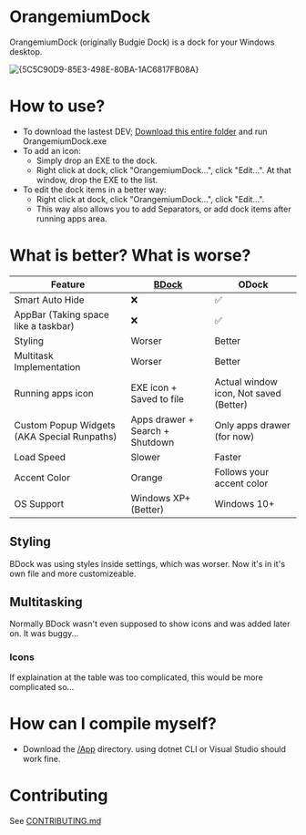 # OrangemiumDock
OrangemiumDock (originally Budgie Dock) is a dock for your Windows desktop.

![{5C5C90D9-85E3-498E-80BA-1AC6817FB08A}](https://github.com/user-attachments/assets/ade02140-25e4-4834-9227-a039325776b9)

# How to use?
* To download the lastest DEV; [Download this entire folder](https://github.com/HAKANKOKCU/OrangemiumDock/tree/main/App/bin/Debug/net8.0-windows) and run OrangemiumDock.exe
* To add an icon:
  * Simply drop an EXE to the dock.
  * Right click at dock, click "OrangemiumDock...", click "Edit...". At that window, drop the EXE to the list.
* To edit the dock items in a better way:
  * Right click at dock, click "OrangemiumDock...", click "Edit...".
  * This way also allows you to add Separators, or add dock items after running apps area.
# What is better? What is worse?
| Feature | [BDock](https://github.com/HAKANKOKCU/Budgie-Dock) | ODock |
| - | - | - |
| Smart Auto Hide | :x: | ✅ |
| AppBar (Taking space like a taskbar) | :x: | ✅ |
| Styling | Worser | Better |
| Multitask Implementation | Worser | Better |
| Running apps icon | EXE icon + Saved to file | Actual window icon, Not saved (Better) |
| Custom Popup Widgets (AKA Special Runpaths) | Apps drawer + Search + Shutdown | Only apps drawer (for now) |
| Load Speed | Slower | Faster |
| Accent Color | Orange | Follows your accent color |
| OS Support | Windows XP+ (Better) | Windows 10+ |
## Styling
BDock was using styles inside settings, which was worser. Now it's in it's own file and more customizeable.
## Multitasking
Normally BDock wasn't even supposed to show icons and was added later on. It was buggy...
### Icons
If explaination at the table was too complicated, this would be more complicated so...
# How can I compile myself?
* Download the [/App](https://github.com/HAKANKOKCU/OrangemiumDock/tree/main/App) directory. using dotnet CLI or Visual Studio should work fine.
# Contributing
See [CONTRIBUTING.md](https://github.com/HAKANKOKCU/OrangemiumDock/blob/main/CONTRIBUTING.md)
